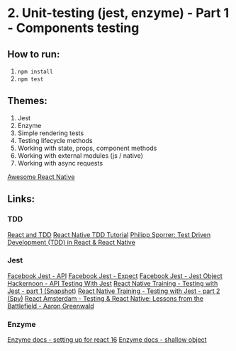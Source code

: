 # 2. Unit-testing (jest, enzyme) - Part 1 - Components testing

## How to run:

1. `npm install`
2. `npm test`

## Themes:

1. Jest
1. Enzyme
1. Simple rendering tests
1. Testing lifecycle methods
1. Working with state, props, component methods
1. Working with external modules (js / native)
1. Working with async requests

[Awesome React Native](https://github.com/jondot/awesome-react-native)
## Links:
### TDD
[React and TDD](https://medium.com/@admm/test-driven-development-in-react-is-easy-178c9c520f2f)
[React Native TDD Tutorial](https://github.com/multunus/React-Native-TDD-Tutorial)
[Philipp Sporrer: Test Driven Development (TDD) in React & React Native](https://www.youtube.com/watch?v=sGKEm3-NFXw)
### Jest
[Facebook Jest - API](https://facebook.github.io/jest/docs/en/api.html)
[Facebook Jest - Expect](https://facebook.github.io/jest/docs/en/expect.html)
[Facebook Jest - Jest Object](https://facebook.github.io/jest/docs/en/jest-object.html)
[Hackernoon - API Testing With Jest](https://hackernoon.com/api-testing-with-jest-d1ab74005c0a)
[React Native Training - Testing with Jest - part 1 (Snapshot)](https://medium.com/react-native-training/learning-to-test-react-native-with-jest-part-1-f782c4e30101)
[React Native Training - Testing with Jest - part 2 (Spy)](https://medium.com/react-native-training/learning-to-test-react-native-with-jest-part-2-825057dd549d)
[React Amsterdam - Testing & React Native: Lessons from the Battlefield - Aaron Greenwald](https://www.youtube.com/watch?v=cUSUJXAvt6k)
### Enzyme
[Enzyme docs - setting up for react 16](http://airbnb.io/enzyme/docs/installation/react-16.html)
[Enzyme docs - shallow object](http://airbnb.io/enzyme/docs/api/shallow.html)

